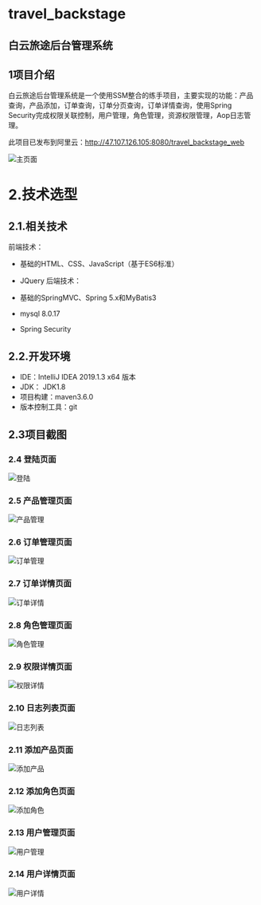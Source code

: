 # travel_backstage

## 白云旅途后台管理系统

## 1项目介绍

白云旅途后台管理系统是一个使用SSM整合的练手项目，主要实现的功能：产品查询，产品添加，订单查询，订单分页查询，订单详情查询，使用Spring Security完成权限关联控制，用户管理，角色管理，资源权限管理，Aop日志管理。

此项目已发布到阿里云：http://47.107.126.105:8080/travel_backstage_web

  ![主页面](assets/主页面.png)

# 2.技术选型

## 2.1.相关技术

前端技术：

- 基础的HTML、CSS、JavaScript（基于ES6标准）
- JQuery
  后端技术：

- 基础的SpringMVC、Spring 5.x和MyBatis3
- mysql   8.0.17
- Spring Security

## 2.2.开发环境

- IDE：IntelliJ IDEA 2019.1.3 x64 版本
- JDK： JDK1.8
- 项目构建：maven3.6.0
- 版本控制工具：git

## 2.3项目截图

### 2.4 登陆页面

  ![登陆](assets/登陆.png)

### 2.5 产品管理页面

  ![产品管理](assets/产品管理.png)

### 2.6 订单管理页面

  ![订单管理](assets/订单管理.png)

### 2.7 订单详情页面

  ![订单详情](assets/订单详情.png)

### 2.8 角色管理页面

  ![角色管理](assets/角色管理.png)

### 2.9 权限详情页面

  ![权限详情](assets/权限详情.png)

### 2.10 日志列表页面

  ![日志列表](assets/日志列表.png)

### 2.11 添加产品页面

  ![添加产品](assets/添加产品.png)

### 2.12 添加角色页面

  ![添加角色](assets/添加角色.png)

### 2.13 用户管理页面

  ![用户管理](assets/用户管理.png)

### 2.14 用户详情页面

  ![用户详情](assets/用户详情.png)

